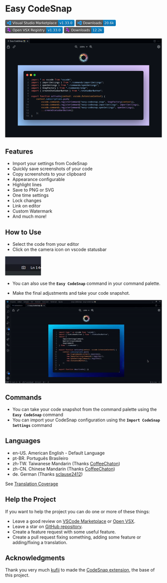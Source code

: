 # Easy CodeSnap

[![Visual Studio Marketplace](https://raw.githubusercontent.com/ArthurLobopro/easy-codesnap/refs/heads/Badges/vscode-version.png)](https://marketplace.visualstudio.com/items?itemName=ArthurLobo.easy-codesnap)
[![Installs](https://raw.githubusercontent.com/ArthurLobopro/easy-codesnap/refs/heads/Badges/vscode-downloads.png)](https://marketplace.visualstudio.com/items?itemName=ArthurLobo.easy-codesnap)
[![Open VSX Version](https://raw.githubusercontent.com/ArthurLobopro/easy-codesnap/refs/heads/Badges/open-vsx-version.png)](https://open-vsx.org/extension/ArthurLobo/easy-codesnap) [![Open VSX Downloads](https://raw.githubusercontent.com/ArthurLobopro/easy-codesnap/refs/heads/Badges/open-vsx-downloads.png)](https://open-vsx.org/extension/ArthurLobo/easy-codesnap)



![Banner](https://raw.githubusercontent.com/ArthurLobopro/easy-codesnap/main/screenshots/banner.png)

## Features

- Import your settings from CodeSnap
- Quickly save screenshots of your code
- Copy screenshots to your clipboard
- Appearance configurable
- Highlight lines
- Save to PNG or SVG
- One time settings
- Lock changes
- Link on editor
- Custom Watermark
- And much more!

## How to Use

- Select the code from your editor
- Click on the camera icon on vscode statusbar

![icon screenshot](https://raw.githubusercontent.com/ArthurLobopro/easy-codesnap/master/screenshots/screenshot-icon.png)

- You can also use the **`Easy CodeSnap`** command in your command palette.

- Make the final adjustments and take your code snapshot.

![](https://raw.githubusercontent.com/ArthurLobopro/easy-codesnap/main/screenshots/one-time-config.gif)

## Commands

- You can take your code snapshot from the command palette using the **`Easy CodeSnap`** command
- You can import your CodeSnap configuration using the **`Import CodeSnap Settings`** command

## Languages

* en-US. American English - Default Language
* pt-BR. Português Brasileiro
* zh-TW. Taiwanese Mandarin (Thanks [CoffeeChaton](https://github.com/CoffeeChaton))
* zh-CN. Chinese Mandarin (Thanks [CoffeeChaton](https://github.com/CoffeeChaton))
* de. German (Thanks [sclause2412](https://github.com/sclause2412))

See [Translation Coverage](./TranslationStatus.md)

## Help the Project

If you want to help the project you can do one or more of these things:

* Leave a good review on [VSCode Marketplace](https://marketplace.visualstudio.com/items?itemName=ArthurLobo.easy-codesnap&ssr=false#review-details) or [Open VSX](https://open-vsx.org/extension/ArthurLobo/easy-codesnap/reviews).
* Leave a star on [GitHub repository](https://github.com/ArthurLobopro/easy-codesnap).
* Create a feature request with some useful feature.
* Create a pull request fixing something, adding some feature or adding/fixing a translation.

## Acknowledgments

Thank you very much [kufii](https://github.com/kufii/) to made the [CodeSnap extension](https://github.com/kufii/CodeSnap), the base of this project.
